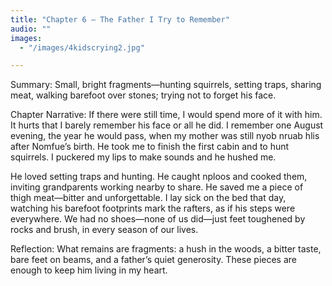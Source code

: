 ```yaml
---
title: "Chapter 6 — The Father I Try to Remember"
audio: ""
images:
  - "/images/4kidscrying2.jpg"

---
```


Summary: Small, bright fragments—hunting squirrels, setting traps, sharing meat, walking barefoot over stones; trying not to forget his face.

Chapter Narrative: If there were still time, I would spend more of it with him. It hurts that I barely remember his face or all he did. I remember one August evening, the year he would pass, when my mother was still nyob nruab hlis after Nomfue’s birth. He took me to finish the first cabin and to hunt squirrels. I puckered my lips to make sounds and he hushed me.

He loved setting traps and hunting. He caught nploos and cooked them, inviting grandparents working nearby to share. He saved me a piece of thigh meat—bitter and unforgettable. I lay sick on the bed that day, watching his barefoot footprints mark the rafters, as if his steps were everywhere. We had no shoes—none of us did—just feet toughened by rocks and brush, in every season of our lives.

Reflection:
What remains are fragments: a hush in the woods, a bitter taste, bare feet on beams, and a father’s quiet generosity. These pieces are enough to keep him living in my heart.